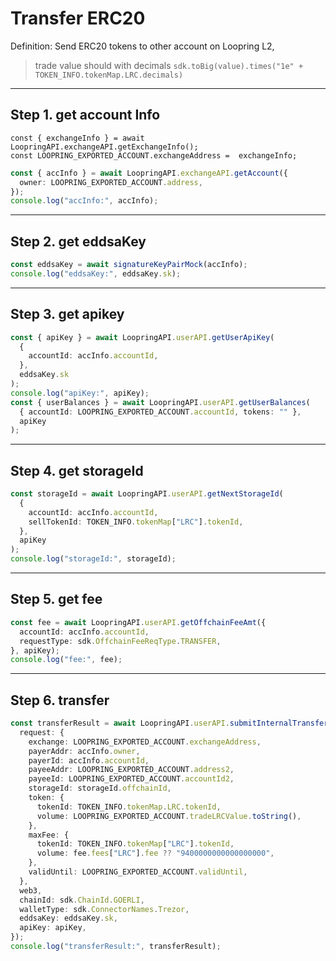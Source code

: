 # Transfer ERC20 
Definition: Send ERC20 tokens to other account on Loopring L2, 
> trade value should with decimals `sdk.toBig(value).times("1e" + TOKEN_INFO.tokenMap.LRC.decimals)`

***
## Step 1. get account Info
    const { exchangeInfo } = await LoopringAPI.exchangeAPI.getExchangeInfo();
    const LOOPRING_EXPORTED_ACCOUNT.exchangeAddress =  exchangeInfo;

```ts
const { accInfo } = await LoopringAPI.exchangeAPI.getAccount({
  owner: LOOPRING_EXPORTED_ACCOUNT.address,
});
console.log("accInfo:", accInfo);

```
***
## Step 2. get eddsaKey
```ts
const eddsaKey = await signatureKeyPairMock(accInfo);
console.log("eddsaKey:", eddsaKey.sk);
```
***
## Step 3. get apikey
```ts
const { apiKey } = await LoopringAPI.userAPI.getUserApiKey(
  {
    accountId: accInfo.accountId,
  },
  eddsaKey.sk
);
console.log("apiKey:", apiKey);
const { userBalances } = await LoopringAPI.userAPI.getUserBalances(
  { accountId: LOOPRING_EXPORTED_ACCOUNT.accountId, tokens: "" },
  apiKey
);
```

***
## Step 4. get storageId
```ts
const storageId = await LoopringAPI.userAPI.getNextStorageId(
  {
    accountId: accInfo.accountId,
    sellTokenId: TOKEN_INFO.tokenMap["LRC"].tokenId,
  },
  apiKey
);
console.log("storageId:", storageId);
 ```

***
## Step 5. get fee
```ts
const fee = await LoopringAPI.userAPI.getOffchainFeeAmt({
  accountId: accInfo.accountId,
  requestType: sdk.OffchainFeeReqType.TRANSFER,
}, apiKey);
console.log("fee:", fee);
```
***
## Step 6. transfer
```ts
const transferResult = await LoopringAPI.userAPI.submitInternalTransfer({
  request: {
    exchange: LOOPRING_EXPORTED_ACCOUNT.exchangeAddress,
    payerAddr: accInfo.owner,
    payerId: accInfo.accountId,
    payeeAddr: LOOPRING_EXPORTED_ACCOUNT.address2,
    payeeId: LOOPRING_EXPORTED_ACCOUNT.accountId2,
    storageId: storageId.offchainId,
    token: {
      tokenId: TOKEN_INFO.tokenMap.LRC.tokenId,
      volume: LOOPRING_EXPORTED_ACCOUNT.tradeLRCValue.toString(),
    },
    maxFee: {
      tokenId: TOKEN_INFO.tokenMap["LRC"].tokenId,
      volume: fee.fees["LRC"].fee ?? "9400000000000000000",
    },
    validUntil: LOOPRING_EXPORTED_ACCOUNT.validUntil,
  },
  web3,
  chainId: sdk.ChainId.GOERLI,
  walletType: sdk.ConnectorNames.Trezor,
  eddsaKey: eddsaKey.sk,
  apiKey: apiKey,
});
console.log("transferResult:", transferResult);
```